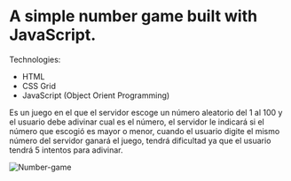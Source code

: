 # A simple number game built with JavaScript.

Technologies:

* HTML
* CSS Grid
* JavaScript (Object Orient Programming)

Es un juego en el que el servidor escoge un número aleatorio del 1 al 100 y el usuario debe adivinar cual es el número, el servidor le indicará si el número que escogió es mayor o menor, cuando el usuario digite el mismo número del servidor ganará el juego, tendrá dificultad ya que el usuario tendrá 5 intentos para adivinar.

![Number-game](https://user-images.githubusercontent.com/55358669/73220816-4e3a5180-412d-11ea-8c12-ab322f16eee5.png)
